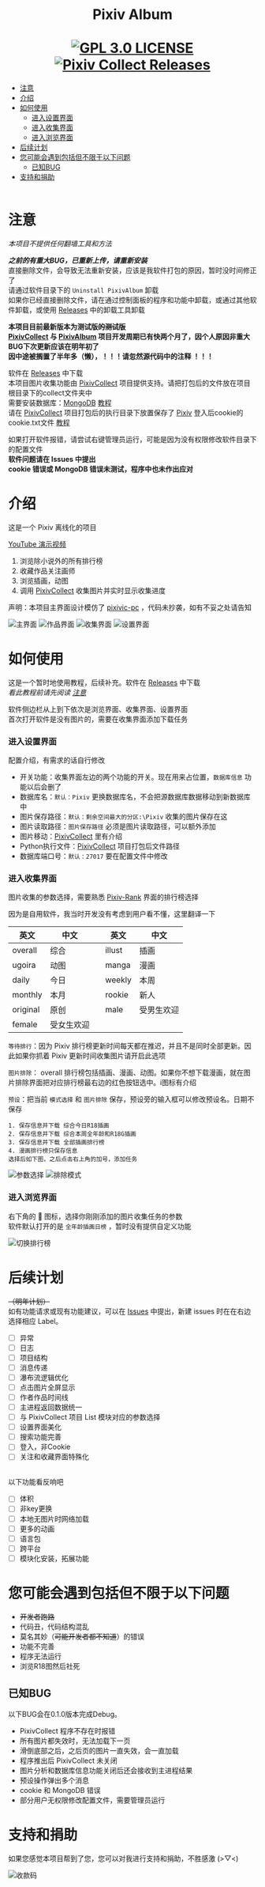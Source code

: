 <h1 align="center">
  Pixiv Album
  <br>
  <br>
  <a href="/LICENSE"><img src="https://img.shields.io/badge/license-GPL%203.0-brightgreen.svg" alt="GPL 3.0 LICENSE"></a>
  <a href="https://github.com/KAKETAKAGE/PixivAlbum/releases"><img src="https://img.shields.io/badge/release-v0.0.1-blue.svg" alt="Pixiv Collect Releases"></a>
</h1>

- [注意](#注意)
- [介绍](#介绍)
- [如何使用](#如何使用)
  - [进入设置界面](#进入设置界面)
  - [进入收集界面](#进入收集界面)
  - [进入浏览界面](#进入浏览界面)
- [后续计划](#后续计划)
- [您可能会遇到包括但不限于以下问题](#您可能会遇到包括但不限于以下问题)
  - [已知BUG](#已知BUG)
- [支持和捐助](#支持和捐助)
  <br><br>

# 注意
_本项目不提供任何翻墙工具和方法_

**_之前的有重大BUG，已重新上传，请重新安装_** <br>
直接删除文件，会导致无法重新安装，应该是我软件打包的原因，暂时没时间修正了 <br>
请通过软件目录下的 `Uninstall PixivAlbum` 卸载 <br>
如果你已经直接删除文件，请在通过控制面板的程序和功能中卸载，或通过其他软件卸载，或使用 [Releases](https://github.com/KAKETAKAGE/PixivAlbum/releases) 中的卸载工具卸载 <br>

**本项目目前最新版本为测试版~~的测试版~~**<br>
**[PixivCollect](https://github.com/KAKETAKAGE/PixivCollect) 与 [PixivAlbum](https://github.com/KAKETAKAGE/PixivAlbum) 项目开发周期已有快两个月了，因个人原因非重大BUG下次更新应该在明年初了**<br>
**因中途被搁置了半年多（懒），！！！请忽然源代码中的注释 ！！！**

软件在 [Releases](https://github.com/KAKETAKAGE/PixivAlbum/releases) 中下载 <br>
本项目图片收集功能由 [PixivCollect](https://github.com/KAKETAKAGE/PixivCollect) 项目提供支持。请把打包后的文件放在项目根目录下的collect文件夹中<br>
需要安装数据库：[MongoDB](https://www.mongodb.com/try/download/community) [教程](/.github/docs/MongoDB.md)<br>
请在 [PixivCollect](https://github.com/KAKETAKAGE/PixivCollect) 项目打包后的执行目录下放置保存了 [Pixiv](https://www.pixiv.net/) 登入后cookie的cookie.txt文件 [教程](/.github/docs/Cookie.md)<br>

如果打开软件报错，请尝试右键管理员运行，可能是因为没有权限修改软件目录下的配置文件<br>
**软件问题请在 Issues 中提出** <br>
**cookie 错误或 MongoDB 错误未测试，程序中也未作出应对**

# 介绍
这是一个 Pixiv 离线化的项目

[YouTube 演示视频](https://www.youtube.com/watch?v=mYO8d-TbU9c)

1. 浏览除小说外的所有排行榜
2. 收藏作品关注画师
3. 浏览插画，动图
4. 调用 [PixivCollect](https://github.com/KAKETAKAGE/PixivCollect) 收集图片并实时显示收集进度
   <br>
   
声明：本项目主界面设计模仿了 [pixivic-pc](https://github.com/cheer-fun/pixivic-pc) ，代码未抄袭，如有不妥之处请告知

![主界面](https://raw.githubusercontent.com/KAKETAKAGE/PixivAlbum/master/.github/imgs/home.png)
![作品界面](https://raw.githubusercontent.com/KAKETAKAGE/PixivAlbum/master/.github/imgs/illust.png)
![收集界面](https://raw.githubusercontent.com/KAKETAKAGE/PixivAlbum/master/.github/imgs/collect.png)
![设置界面](https://raw.githubusercontent.com/KAKETAKAGE/PixivAlbum/master/.github/imgs/setting.png)

# 如何使用

这是一个暂时地使用教程，后续补充。软件在 [Releases](https://github.com/KAKETAKAGE/PixivAlbum/releases) 中下载<br>
_看此教程前请先阅读 [注意](#注意)_ <br>

软件侧边栏从上到下依次是浏览界面、收集界面、设置界面 <br>
首次打开软件是没有图片的，需要在收集界面添加下载任务

### 进入设置界面

配置介绍，有需求的话自行修改

* 开关功能：收集界面左边的两个功能的开关。现在用来占位置，`数据库信息` 功能以后会删了
* 数据库名：`默认：Pixiv` 更换数据库名，不会把源数据库数据移动到新数据库中
* 图片保存路径：`默认：剩余空间最大的分区:\Pixiv` 收集的图片保存在这
* 图片读取路径：`图片保存路径` 必须是图片读取路径，可以额外添加
* 图片移动：[PixivCollect](https://github.com/KAKETAKAGE/PixivCollect) 里有介绍
* Python执行文件：[PixivCollect](https://github.com/KAKETAKAGE/PixivCollect) 项目打包后文件路径
* 数据库端口号：`默认：27017` 要在配置文件中修改

### 进入收集界面

图片收集的参数选择，需要熟悉 [Pixiv-Rank](https://www.pixiv.net/ranking.php) 界面的排行榜选择

因为是自用软件，我当时开发没有考虑到用户看不懂，这里翻译一下

| 英文 | 中文| | 英文| 中文|
|-----|-----|----|----|---|
overall | 综合 | |illust | 插画 |
ugoira | 动图 | | manga | 漫画 |
daily | 今日 | | weekly | 本周 |
monthly | 本月 | | rookie | 新人 |
original | 原创 | | male | 受男生欢迎 |
female | 受女生欢迎 |

`等待排行`：因为 Pixiv 排行榜更新时间每天都在推迟，并且不是同时全部更新。因此如果你抓着 Pixiv 更新时间收集图片请开启此选项

`图片排除`： overall 排行榜包括插画、漫画、动图。如果你不想下载漫画，就在图片排除界面把对应排行榜最右边的红色按钮选中。i图标有介绍

`预设`：把当前 `模式选择` 和 `图片排除` 保存，预设旁的输入框可以修改预设名。日期不保存

```
1. 保存信息并下载 综合今日R18插画
2. 保存信息并下载 综合本周全年龄和R18G插画
3. 保存信息并下载 全部插画排行榜
4. 漫画排行榜只保存信息
选择后如下图，之后点击右上角的加号，添加任务
```
![参数选择](https://raw.githubusercontent.com/KAKETAKAGE/PixivAlbum/master/.github/imgs/task_add_1.png)
![排除模式](https://raw.githubusercontent.com/KAKETAKAGE/PixivAlbum/master/.github/imgs/task_add_2.png)

### 进入浏览界面

右下角的 📅 图标，选择你刚刚添加的图片收集任务的参数 <br>
软件默认打开的是 `全年龄插画日榜` ，暂时没有提供自定义功能

![切换排行榜](https://raw.githubusercontent.com/KAKETAKAGE/PixivAlbum/master/.github/imgs/mode_select.png)


# 后续计划
~~（明年计划）~~ <br>
如有功能请求或现有功能建议，可以在 [Issues](https://github.com/KAKETAKAGE/PixivAlbum/issues) 中提出，新建 issues 时在在右边选择相应 Label。
- [ ] 异常
- [ ] 日志
- [ ] 项目结构
- [ ] 消息传递
- [ ] 瀑布流逻辑优化
- [ ] 点击图片全屏显示
- [ ] 作者作品时间线
- [ ] 主进程返回数据统一
- [ ] 与 PixivCollect 项目 List 模块对应的参数选择
- [ ] 设置界面美化
- [ ] 搜索功能完善
- [ ] 登入，非Cookie
- [ ] 关注和收藏界面特殊化  <br><br>

以下功能看反响吧
- [ ] 体积
- [ ] 非key更换
- [ ] 本地无图片时网络加载
- [ ] 更多的动画
- [ ] 语言包
- [ ] 跨平台
- [ ] 模块化安装，拓展功能

# 您可能会遇到包括但不限于以下问题

* ~~开发者跑路~~
* 代码丑，代码结构混乱
* 莫名其妙（~~可能开发者都不知道~~）的错误
* 功能不完善
* 程序无法运行
* 浏览R18图然后社死

## 已知BUG
以下BUG会在0.1.0版本完成Debug。
* PixivCollect 程序不存在时报错
* 所有图片都失效时，无法加载下一页
* 滑倒底部之后，之后页的图片一直失效，会一直加载
* 程序推出后 PixivCollect 未关闭
* 图片分析和数据库信息功能关闭后还会接收到主进程结果
* 预设操作弹出多个消息
* cookie 和 MongoDB 错误
* 部分用户无权限修改配置文件，需要管理员运行

# 支持和捐助
如果您感觉本项目帮到了您，您可以对我进行支持和捐助，不胜感激 (>▽<)

![收款码](https://raw.githubusercontent.com/KAKETAKAGE/PixivAlbum/master/.github/imgs/QR_code.jpg)
